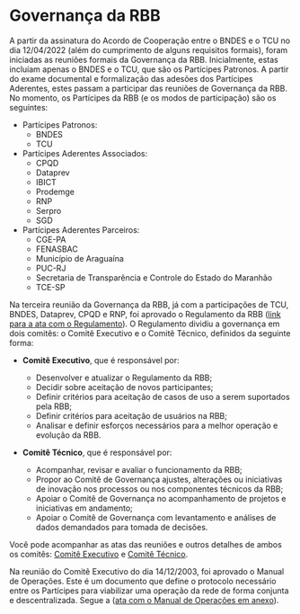 # Governança da RBB

A partir da assinatura do Acordo de Cooperação entre o BNDES e o TCU no dia 12/04/2022 (além do cumprimento de alguns requisitos formais), foram iniciadas as reuniões formais da Governança da RBB. Inicialmente, estas incluíam apenas o BNDES e o TCU, que são os Partícipes Patronos. A partir do exame documental e formalização das adesões dos Partícipes Aderentes, estes passam a participar das reuniões de Governança da RBB. No momento, os Partícipes da RBB (e os modos de participação) são os seguintes:
- Partícipes Patronos:
  - BNDES
  - TCU
- Partícipes Aderentes Associados:
  - CPQD
  - Dataprev
  - IBICT
  - Prodemge
  - RNP
  - Serpro
  - SGD
- Partícipes Aderentes Parceiros:
  - CGE-PA
  - FENASBAC
  - Município de Araguaína
  - PUC-RJ
  - Secretaria de Transparência e Controle do Estado do Maranhão
  - TCE-SP

Na terceira reunião da Governança da RBB, já com a participações de TCU, BNDES, Dataprev, CPQD e RNP, foi aprovado o Regulamento da RBB ([link para a ata com o Regulamento](reunioes_comite_executivo/2022-11-29_reuniao/2022-11-29-Ata-Reuni%C3%A3o-Governan%C3%A7a-RBB-Assinada.pdf)). O Regulamento dividiu a governança em dois comitês: o Comitê Executivo e o Comitê Técnico, definidos da seguinte forma: 

- **Comitê Executivo**, que é responsável por:
  - Desenvolver e atualizar o Regulamento da RBB;
  - Decidir sobre aceitação de novos participantes;
  - Definir critérios para aceitação de casos de uso a serem suportados pela RBB;
  - Definir critérios para aceitação de usuários na RBB;
  - Analisar e definir esforços necessários para a melhor operação e evolução da RBB.

- **Comitê Técnico**, que é responsável por:
  - Acompanhar, revisar e avaliar o funcionamento da RBB;
  - Propor ao Comitê de Governança ajustes, alterações ou iniciativas de inovação nos processos ou nos componentes técnicos da RBB;
  - Apoiar o Comitê de Governança no acompanhamento de projetos e iniciativas em andamento;
  - Apoiar o Comitê de Governança com levantamento e análises de dados demandados para tomada de decisões.

Você pode acompanhar as atas das reuniões e outros detalhes de ambos os comitês: [Comitê Executivo](reunioes_comite_executivo/README.md) e [Comitê Técnico](reunioes_comite_tecnico/README.md).

Na reunião do Comitê Executivo do dia 14/12/2003, foi aprovado o Manual de Operações. Este é um documento que define o protocolo necessário entre os Partícipes para viabilizar uma operação da rede de forma conjunta e descentralizada. Segue a ([ata com o Manual de Operações em anexo](reunioes_comite_executivo/2023-12-14_reuniao/2023-12-14-RBB-Ata-Reuni%C3%A3o-Comit%C3%AA-Executivo_assinada.pdf)).

